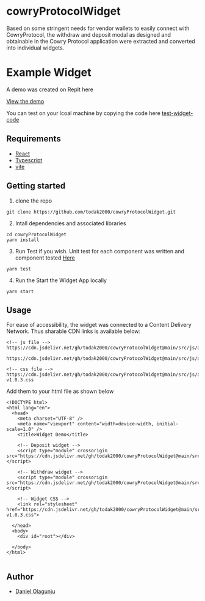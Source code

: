 # cowryProtocolWidget

Based on some stringent needs for vendor wallets to easily connect with CowryProtocol, the withdraw and deposit modal as designed and obtainable in the Cowry Protocol application were extracted and converted into individual widgets.

# Example Widget

A demo was created on Replt here

[View the demo](https://widget.todak2000.repl.co/)

You can test on your lcoal machine by copying the code here [test-widget-code](https://github.com/todak2000/cowryProtocolWidget/blob/main/TestWidget/index.html)

## Requirements

- [React](https://reactjs.org/)
- [Typescript](https://www.typescriptlang.org/)
- [vite](https://vitejs.dev/)

## Getting started

1. clone the repo

```
git clone https://github.com/todak2000/cowryProtocolWidget.git
```

2. Intall dependencies and associated libraries

```
cd cowryProtocolWidget
yarn install
```

3. Run Test if you wish. Unit test for each component was written and component tested [Here](https://github.com/todak2000/cowryProtocolWidget/tree/main/src/__tests__)

```
yarn test
```

4. Run the Start the Widget App locally

```
yarn start
```

## Usage

For ease of accessibility, the widget was connected to a Content Delivery Network. Thus sharable CDN links is available below:

```
<!-- js file -->
https://cdn.jsdelivr.net/gh/todak2000/cowryProtocolWidget@main/src/js/assets/withdraw.js

https://cdn.jsdelivr.net/gh/todak2000/cowryProtocolWidget@main/src/js/assets/deposit.js

<!-- css file -->
https://cdn.jsdelivr.net/gh/todak2000/cowryProtocolWidget@main/src/js/assets/index-v1.0.3.css
```

Add them to your html file as shown below

```
<!DOCTYPE html>
<html lang="en">
  <head>
    <meta charset="UTF-8" />
    <meta name="viewport" content="width=device-width, initial-scale=1.0" />
    <title>Widget Demo</title>

    <!-- Deposit widget -->
    <script type="module" crossorigin src="https://cdn.jsdelivr.net/gh/todak2000/cowryProtocolWidget@main/src/js/assets/deposit.js"></script>

    <!-- Withdraw widget -->
    <script type="module" crossorigin src="https://cdn.jsdelivr.net/gh/todak2000/cowryProtocolWidget@main/src/js/assets/withdraw.js"></script>

    <!-- Widget CSS -->
    <link rel="stylesheet" href="https://cdn.jsdelivr.net/gh/todak2000/cowryProtocolWidget@main/src/js/assets/index-v1.0.3.css">

  </head>
  <body>
    <div id="root"></div>

  </body>
</html>


```

## Author

- [Daniel Olagunju](https://github.com/todak2000)
